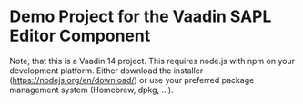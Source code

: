# Demo Project for the Vaadin SAPL Editor Component

Note, that this is a Vaadin 14 project. This requires node.js with npm on your development platform.
Either download the installer (https://nodejs.org/en/download/) or use your preferred package management system (Homebrew, dpkg, …​).
